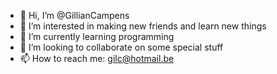 - 👋 Hi, I’m @GillianCampens
- 👀 I’m interested in making new friends and learn new things
- 🌱 I’m currently learning programming
- 💞️ I’m looking to collaborate on some special stuff
- 📫 How to reach me: gilc@hotmail.be

<!---
GillianCampens/GillianCampens is a ✨ special ✨ repository because its `README.md` (this file) appears on your GitHub profile.
You can click the Preview link to take a look at your changes.
--->
